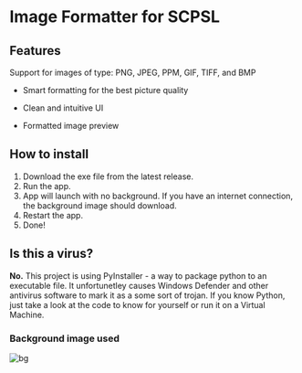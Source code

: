 # Image Formatter for SCPSL

## Features
Support for images of type:
PNG, JPEG, PPM, GIF, TIFF, and BMP

- Smart formatting for the best picture quality
  
- Clean and intuitive UI

- Formatted image preview

## How to install
1. Download the exe file from the latest release.
2. Run the app.
3. App will launch with no background. If you have an internet connection, the background image should download.
4. Restart the app.
5. Done!

## Is this a virus?
__No.__ 
This project is using PyInstaller - a way to package python to an executable file. 
It unfortunetley causes Windows Defender and other antivirus software to mark it as a some sort of trojan.
If you know Python, just take a look at the code to know for yourself or run it on a Virtual Machine.


### Background image used
![bg](https://github.com/Elektryk-Andrzej/Image-Formatter-for-SCP-SL/assets/100864896/5ddb16e6-9ffe-4744-8068-551057ad267d)

